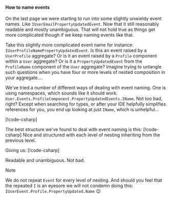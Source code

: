 ﻿#### How to name events

On the last page we were starting to run into some slightly unwieldy event names. Like `IUserEmailPropertyUpdatedEvent`. Now that it still reasonably readable and mostly unambiguous. That will not hold true as things get more complicated though if we keep naming events like that.

Take this slightly more complicated event name for instance: `IUserProfileNamePropertyUpdatedEvent`. Is this an event raised by a `UserProfile` aggregate? Or is it an event raised by a `Profile` component within a `User` aggregate? Or is it a `PropertyUpdatedEvent` from the `ProfileName` component of the `User` aggregate? Imagine trying to untangle such questions when you have four or more levels of nested composition in your aggregate.... 

We've tried a number of different ways of dealing with event naming. One is using namespaces, which sounds like it should work. `User.Events.ProfileComponent.PropertyUpdatedEvents.IName`. Not too bad, right? Except when searching for types, or after your IDE helpfully simplifies references for you, you end up looking at just `IName`, which is unhelpful...

[!code-csharp[](event-naming.cs#unhelpful)]

The best structure we've found to deal with event naming is this:
[!code-csharp[](event-naming.cs#nested-events2)]
Nice and structured with each level of nesting inheriting from the previous level.

Giving us:
[!code-csharp[](event-naming.cs#helpful2)]

Readable and unambiguous. Not bad.

>[!NOTE]
> We do not repeat `Event` for every level of nesting. And should you feel that the repeated `I` is an eyesore we will not condemn doing this: `IUserEvent.Profile.PropertyUpdated.Name` :wink: